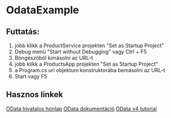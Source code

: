 # OdataExample

## Futtatás:

1. jobb klikk a ProductService projekten "Set as Startup Project"
2. Debug menü "Start without Debugging" vagy Ctrl + F5
3. Böngészőből kimásolni az URL-t
4. jobb klikk a ProductsApp projekten "Set as Startup Project"
5. a Program.cs uri objektum konstruktorába bemásolni az URL-t
6. Start vagy F5

## Hasznos linkek

[OData hivatalos honlap](https://www.odata.org/)
[OData dokumentáció](https://docs.microsoft.com/hu-hu/odata/)
[OData v4 tutorial](https://docs.microsoft.com/en-us/aspnet/web-api/overview/odata-support-in-aspnet-web-api/odata-v4/)
